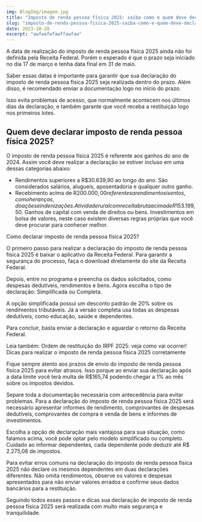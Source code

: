 ```yaml
---
img: BlogImg/imagem.jpg
title: "Imposto de renda pessoa física 2025: saiba como e quem deve declarar!"        
slug: "imposto-de-renda-pessoa-fisica-2025-saiba-como-e-quem-deve-declarar"
date: 2023-10-28    
excerpt: "awfwafwfawffawfaw" 
---
```






A data de realização do imposto de renda pessoa física 2025 ainda não foi definida pela Receita Federal. Porém o esperado é que o prazo seja iniciado no dia 17 de março e tenha data final em 31 de maio.

Saber essas datas é importante para garantir que sua declaração do imposto de renda pessoa física 2025 seja realizada dentro do prazo. Além disso, é recomendado enviar a documentação logo no início do prazo.

Isso evita problemas de acesso, que normalmente acontecem nos últimos dias da declaração, e também garante que você receba a restituição logo nos primeiros lotes.

## Quem deve declarar imposto de renda pessoa física 2025?

O imposto de renda pessoa física 2025 é referente aos ganhos do ano de 2024. Assim você deve realizar a declaração se estiver incluso em uma dessas categorias abaixo:

- Rendimentos superiores a R$30.639,90 ao longo do ano. São considerados salários, alugueis, aposentadoria e qualquer outro ganho.
- Recebimento acima de R$200.000,00 referentes a rendimentos isentos, como heranças, doações e indenizações.
    Atividade rural com receita bruta acima de R$153.199,50.
    Ganhos de capital com venda de direitos ou bens.
    Investimentos em bolsa de valores, neste caso existem diversas regras próprias que você deve procurar para conhecer melhor.

Como declarar imposto de renda pessoa física 2025?

O primeiro passo para realizar a declaração do imposto de renda pessoa física 2025 é baixar o aplicativo da Receita Federal. Para garantir a segurança do processo, faça o download diretamente do site da Receita Federal.

Depois, entre no programa e preencha os dados solicitados, como despesas dedutíveis, rendimentos e bens. Agora escolha o tipo de declaração: Simplificada ou Completa.

A opção simplificada possui um desconto padrão de 20% sobre os rendimentos tributáveis. Já a versão completa usa todas as despesas dedutíveis, como educação, saúde e dependentes.

Para concluir, basta enviar a declaração e aguardar o retorno da Receita Federal.

Leia também: Ordem de restituição do IRPF 2025: veja como vai ocorrer!
Dicas para realizar o imposto de renda pessoa física 2025 corretamente

Fique sempre atento aos prazos de envio do imposto de renda pessoa física 2025 para evitar atrasos. Isso porque ao enviar sua declaração após a data limite você terá multa de R$165,74 podendo chegar a 1% ao mês sobre os impostos devidos.

Separe toda a documentação necessária com antecedência para evitar problemas. Para a declaração do imposto de renda pessoa física 2025 será necessário apresentar informes de rendimento, comprovantes de despesas dedutíveis, comprovantes de compra e venda de bens e informes de investimentos.

Escolha a opção de declaração mais vantajosa para sua situação, como falamos acima, você pode optar pelo modelo simplificado ou completo. Cuidado ao informar dependentes, cada dependente pode deduzir até R$ 2.275,08 de impostos.

Para evitar erros comuns na declaração do imposto de renda pessoa física 2025 não declare os mesmos dependentes em duas declarações diferentes. Não omita rendimentos, observe os valores e despesas apresentados para não enviar valores errados e confirme seus dados bancários para a restituição.

Seguindo todos esses passos e dicas sua declaração de imposto de renda pessoa física 2025 será realizada com muito mais segurança e tranquilidade.
